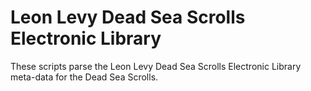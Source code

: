 # Leon Levy Dead Sea Scrolls Electronic Library

These scripts parse the Leon Levy Dead Sea Scrolls Electronic Library meta-data for the Dead Sea Scrolls.
